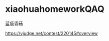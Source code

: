 # xiaohuahomeworkQAQ
蓝瘦香菇
<font color=#FFFFFF>是真的累QAQ←那你还不去睡...</font>

https://vjudge.net/contest/220145#overview
